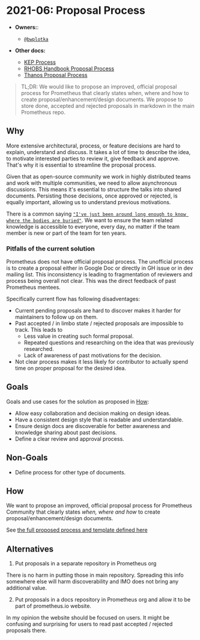 # 2021-06: Proposal Process

* **Owners:**:
  * [`@bwplotka`](https://github.com/bwplotka)

* **Other docs:**
  * [KEP Process](https://github.com/kubernetes/enhancements/blob/master/keps/README.md)
  * [RHOBS Handbook Proposal Process](https://rhobs-handbook.netlify.app/proposals/done/202106-proposals-process.md/)
  * [Thanos Proposal Process](https://deploy-preview-4366--thanos-io.netlify.app/tip/contributing/proposal-process.md/)

> TL;DR: We would like to propose an improved, official proposal process for Prometheus that clearly states when, where and how to create proposal/enhancement/design documents. We propose to store done, accepted and rejected proposals in markdown in the main Prometheus repo.

## Why

More extensive architectural, process, or feature decisions are hard to explain, understand and discuss. It takes a lot of time to describe the idea, to motivate interested parties to review it, give feedback and approve. That's why it is essential to streamline the proposal process.

Given that as open-source community we work in highly distributed teams and work with multiple communities, we need to allow asynchronous discussions. This means it's essential to structure the talks into shared documents. Persisting those decisions, once approved or rejected, is equally important, allowing us to understand previous motivations.

There is a common saying [`"I've just been around long enough to know where the bodies are buried"`](https://twitter.com/AlexJonesax/status/1400103567822835714). We want to ensure the team related knowledge is accessible to everyone, every day, no matter if the team member is new or part of the team for ten years.

### Pitfalls of the current solution

Prometheus does not have official proposal process. The unofficial process is to create a proposal either in Google Doc or directly in GH issue or in dev mailing list. This inconsistency is leading to fragmentation of reviewers and process being overall not clear. This was the direct feedback of past Prometheus mentees.

Specifically current flow has following disadventages:

* Current pending proposals are hard to discover makes it harder for maintainers to follow up on them.
* Past accepted / in limbo state / rejected proposals are impossible to track. This leads to
  * Less value in creating such formal proposal.
  * Repeated questions and researching on the idea that was previously researched.
  * Lack of awareness of past motivations for the decision.
* Not clear process makes it less likely for contributor to actually spend time on proper proposal for the desired idea.

## Goals

Goals and use cases for the solution as proposed in [How](#how):

* Allow easy collaboration and decision making on design ideas.
* Have a consistent design style that is readable and understandable.
* Ensure design docs are discoverable for better awareness and knowledge sharing about past decisions.
* Define a clear review and approval process.

## Non-Goals

* Define process for other type of documents.

## How

We want to propose an improved, official proposal process for Prometheus Community that clearly states *when, where and how* to create proposal/enhancement/design documents.

See [the full proposed process and template defined here](../proposal-process.md)

## Alternatives

1. Put proposals in a separate repository in Prometheus org

There is no harm in putting those in main repository. Spreading this info somewhere else will harm discoverability and IMO does not bring any additional value.

2. Put proposals in a docs repository in Prometheus org and allow it to be part of prometheus.io website.

In my opinion the website should be focused on users. It might be confusing and surprising for users to read past accepted / rejected proposals there.